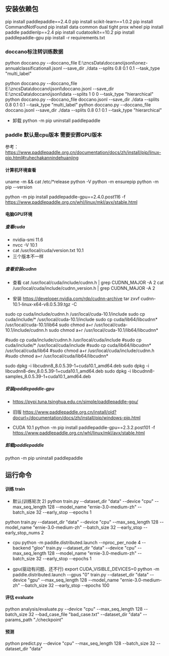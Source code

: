## 安装依赖包
pip install paddlepaddle==2.4.0
pip install scikit-learn==1.0.2
pip install  CommandNotFound
pip install data common dual tight prox wheel
pip install paddle paddlenlp==2.4
pip install cudatoolkit==10.2
pip install paddlepaddle-gpu
pip install -r requirements.txt


### doccano标注转训练数据
python doccano.py --doccano_file E:\zncsData\doccano\jsonl\onez-annualclassificationall.jsonl --save_dir ./data --splits 0.8 0.1 0.1 --task_type "multi_label"

python doccano.py --doccano_file E:\zncsData\doccano\jsonl\doccano.jsonl --save_dir  E:\zncsData\doccano\jsonl\data --splits 1 0 0 --task_type "hierarchical"
python doccano.py --doccano_file doccano.jsonl --save_dir ./data --splits 0.8 0.1 0.1 --task_type "multi_label"
python doccano.py --doccano_file doccano.jsonl --save_dir ./data --splits 0.8 0.1 0.1 --task_type "hierarchical"



- 卸载
python -m pip uninstall paddlepaddle

###  paddle 默认是cpu版本 需要安葬GPU版本
参考：https://www.paddlepaddle.org.cn/documentation/docs/zh/install/pip/linux-pip.html#ruhechakannindehuanjing
#### 计算机环境查看
uname -m && cat /etc/*release
python -V
python -m ensurepip
python -m pip --version

python -m pip install paddlepaddle-gpu==2.4.0.post116 -f https://www.paddlepaddle.org.cn/whl/linux/mkl/avx/stable.html

#### 电脑GPU环境
##### 查看cuda
-  nvidia-smi  11.6
-  nvcc -V   10.1
-  cat /usr/local/cuda/version.txt   10.1
- 三个版本不一样
  
##### 查看安装cudnn
- 查看
cat /usr/local/cuda/include/cudnn.h | grep CUDNN_MAJOR -A 2
cat /usr/local/cuda/include/cudnn_version.h | grep CUDNN_MAJOR -A 2
  
- 安装
https://developer.nvidia.com/rdp/cudnn-archive
tar zxvf cudnn-10.1-linux-x64-v8.0.5.39.tgz -C 
  
sudo cp cuda/include/cudnn.h /usr/local/cuda-10.1/include
sudo cp cuda/include/* /usr/local/cuda-10.1/include
sudo cp cuda/lib64/libcudnn* /usr/local/cuda-10.1/lib64
sudo chmod a+r /usr/local/cuda-10.1/include/cudnn.h 
sudo chmod a+r /usr/local/cuda-10.1/lib64/libcudnn*

#sudo cp cuda/include/cudnn.h /usr/local/cuda/include
#sudo cp cuda/include/* /usr/local/cuda/include
#sudo cp cuda/lib64/libcudnn* /usr/local/cuda/lib64
#sudo chmod a+r /usr/local/cuda/include/cudnn.h 
#sudo chmod a+r /usr/local/cuda/lib64/libcudnn*

sudo dpkg -i libcudnn8_8.0.5.39-1+cuda10.1_amd64.deb
sudo dpkg -i libcudnn8-dev_8.0.5.39-1+cuda10.1_amd64.deb
sudo dpkg -i libcudnn8-samples_8.0.5.39-1+cuda10.1_amd64.deb


##### 安装paddlepaddle-gpu
- https://pypi.tuna.tsinghua.edu.cn/simple/paddlepaddle-gpu/
- 旧版 https://www.paddlepaddle.org.cn/install/old?docurl=/documentation/docs/zh/install/pip/windows-pip.html

- CUDA 10.1
python -m pip install paddlepaddle-gpu==2.3.2.post101 -f https://www.paddlepaddle.org.cn/whl/linux/mkl/avx/stable.html

##### 卸载paddlepaddle
python -m pip uninstall paddlepaddle

## 运行命令
#### 训练 train
- 默认(训练轮次 2)
python train.py  --dataset_dir "data"  --device "cpu" --max_seq_length 128   --model_name "ernie-3.0-medium-zh"  --batch_size 32   --early_stop   --epochs 1

python train.py  --dataset_dir "data"  --device "cpu" --max_seq_length 128   --model_name "ernie-3.0-medium-zh"  --batch_size 32   --early_stop   --early_stop_nums 2

- cpu
python -m paddle.distributed.launch --nproc_per_node 4 --backend "gloo" train.py  --dataset_dir "data"  --device "cpu" --max_seq_length 128   --model_name "ernie-3.0-medium-zh"  --batch_size 32 --early_stop  --epochs 1

- gpu(驱动有问题、还不行)
export CUDA_VISIBLE_DEVICES=0
python -m paddle.distributed.launch --gpus "0" train.py --dataset_dir "data" --device "gpu" --max_seq_length 128 --model_name "ernie-3.0-medium-zh" --batch_size 32 --early_stop --epochs 100


#### 评估 evaluate
python analysis/evaluate.py --device "cpu" --max_seq_length 128 --batch_size 32 --bad_case_file "bad_case.txt" --dataset_dir "data" --params_path "./checkpoint"


#### 预测
python predict.py --device "cpu" --max_seq_length 128 --batch_size 32 --dataset_dir "data"